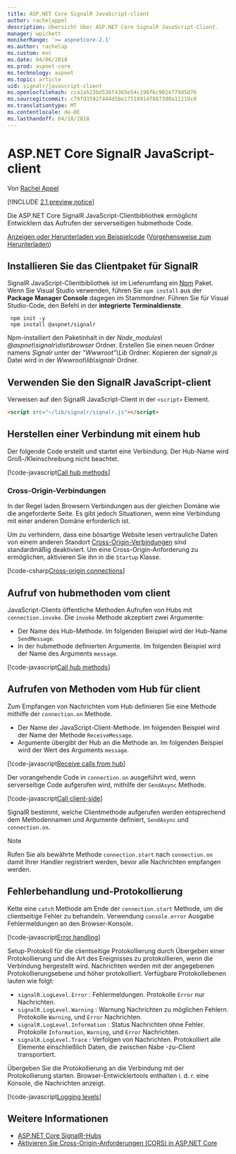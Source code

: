 ```yaml
---
title: ASP.NET Core SignalR JavaScript-client
author: rachelappel
description: Übersicht über ASP.NET Core SignalR JavaScript-Client.
manager: wpickett
monikerRange: '>= aspnetcore-2.1'
ms.author: rachelap
ms.custom: mvc
ms.date: 04/06/2018
ms.prod: aspnet-core
ms.technology: aspnet
ms.topic: article
uid: signalr/javascript-client
ms.openlocfilehash: cca1a523bd536f4365e54c196f6c9024779d5d76
ms.sourcegitcommit: c79fd3592f444d58e17518914f8873d0a11219c0
ms.translationtype: MT
ms.contentlocale: de-DE
ms.lasthandoff: 04/18/2018
---
```

# <a name="aspnet-core-signalr-javascript-client"></a>ASP.NET Core SignalR JavaScript-client

Von [Rachel Appel](http://twitter.com/rachelappel)

[!INCLUDE [2.1 preview notice](~/includes/2.1.md)]

Die ASP.NET Core SignalR JavaScript-Clientbibliothek ermöglicht Entwicklern das Aufrufen der serverseitigen hubmethode Code.

[Anzeigen oder Herunterladen von Beispielcode](https://github.com/aspnet/Docs/tree/live/aspnetcore/signalr/javascript-client/sample) ([Vorgehensweise zum Herunterladen](xref:tutorials/index#how-to-download-a-sample))

## <a name="install-the-signalr-client-package"></a>Installieren Sie das Clientpaket für SignalR

SignalR JavaScript-Clientbibliothek ist im Lieferumfang ein [Npm](https://www.npmjs.com/) Paket. Wenn Sie Visual Studio verwenden, führen Sie `npm install` aus der **Package Manager Console** dagegen im Stammordner. Führen Sie für Visual Studio-Code, den Befehl in der **integrierte Terminaldienste**.

  ```console
   npm init -y
   npm install @aspnet/signalr
  ```

Npm-installiert den Paketinhalt in der *Node_modules\\ @aspnet\signalr\dist\browser*  Ordner. Erstellen Sie einen neuen Ordner namens *Signalr* unter der *"Wwwroot"\\Lib* Ordner. Kopieren der *signalr.js* Datei wird in der *Wwwroot\lib\signalr* Ordner.

## <a name="use-the-signalr-javascript-client"></a>Verwenden Sie den SignalR JavaScript-client

Verweisen auf den SignalR JavaScript-Client in der `<script>` Element.

```html
<script src="~/lib/signalr/signalr.js"></script>
```

## <a name="connect-to-a-hub"></a>Herstellen einer Verbindung mit einem hub

Der folgende Code erstellt und startet eine Verbindung. Der Hub-Name wird Groß-/Kleinschreibung nicht beachtet.

[!code-javascript[Call hub methods](javascript-client/sample/wwwroot/js/chat.js?range=1-2,18)]

### <a name="cross-origin-connections"></a>Cross-Origin-Verbindungen

In der Regel laden Browsern Verbindungen aus der gleichen Domäne wie die angeforderte Seite. Es gibt jedoch Situationen, wenn eine Verbindung mit einer anderen Domäne erforderlich ist.

Um zu verhindern, dass eine bösartige Website lesen vertrauliche Daten von einem anderen Standort [Cross-Origin-Verbindungen](xref:security/cors) sind standardmäßig deaktiviert. Um eine Cross-Origin-Anforderung zu ermöglichen, aktivieren Sie ihn in die `Startup` Klasse.

[!code-csharp[Cross-origin connections](javascript-client/sample/Startup.cs?highlight=29-34,55)]

## <a name="call-hub-methods-from-client"></a>Aufruf von hubmethoden vom client

JavaScript-Clients öffentliche Methoden Aufrufen von Hubs mit `connection.invoke`. Die `invoke` Methode akzeptiert zwei Argumente:

* Der Name des Hub-Methode. Im folgenden Beispiel wird der Hub-Name `SendMessage`.
* In der hubmethode definierten Argumente. Im folgenden Beispiel wird der Name des Arguments `message`.

[!code-javascript[Call hub methods](javascript-client/sample/wwwroot/js/chat.js?range=14)]

## <a name="call-client-methods-from-hub"></a>Aufrufen von Methoden vom Hub für client

Zum Empfangen von Nachrichten vom Hub definieren Sie eine Methode mithilfe der `connection.on` Methode.

* Der Name der JavaScript-Client-Methode. Im folgenden Beispiel wird der Name der Methode `ReceiveMessage`.
* Argumente übergibt der Hub an die Methode an. Im folgenden Beispiel wird der Wert des Arguments `message`.

[!code-javascript[Receive calls from hub](javascript-client/sample/wwwroot/js/chat.js?range=4-9)]

Der vorangehende Code in `connection.on` ausgeführt wird, wenn serverseitige Code aufgerufen wird, mithilfe der `SendAsync` Methode.

[!code-javascript[Call client-side](javascript-client/sample/hubs/chathub.cs?range=8-11)]

SignalR bestimmt, welche Clientmethode aufgerufen werden entsprechend dem Methodennamen und Argumente definiert, `SendAsync` und `connection.on`.

> [!NOTE]
> Rufen Sie als bewährte Methode `connection.start` nach `connection.on` damit Ihrer Handler registriert werden, bevor alle Nachrichten empfangen werden.

## <a name="error-handling-and-logging"></a>Fehlerbehandlung und-Protokollierung

Kette eine `catch` Methode am Ende der `connection.start` Methode, um die clientseitige Fehler zu behandeln. Verwendung `console.error` Ausgabe Fehlermeldungen an den Browser-Konsole.

[!code-javascript[Error handling](javascript-client/sample/wwwroot/js/chat.js?range=18)]

Setup-Protokoll für die clientseitige Protokollierung durch Übergeben einer Protokollierung und die Art des Ereignisses zu protokollieren, wenn die Verbindung hergestellt wird. Nachrichten werden mit der angegebenen Protokollierungsebene und höher protokolliert. Verfügbare Protokollebenen lauten wie folgt:

* `signalR.LogLevel.Error` : Fehlermeldungen. Protokolle `Error` nur Nachrichten.
* `signalR.LogLevel.Warning` : Warnung Nachrichten zu möglichen Fehlern. Protokolle `Warning`, und `Error` Nachrichten.
* `signalR.LogLevel.Information` : Status Nachrichten ohne Fehler. Protokolle `Information`, `Warning`, und `Error` Nachrichten.
* `signalR.LogLevel.Trace` : Verfolgen von Nachrichten. Protokolliert alle Elemente einschließlich Daten, die zwischen Nabe -zu-Client transportiert.

Übergeben Sie die Protokollierung an die Verbindung mit der Protokollierung starten. Browser-Entwicklertools enthalten i. d. r. eine Konsole, die Nachrichten anzeigt.

[!code-javascript[Logging levels](javascript-client/sample/wwwroot/js/chat.js?range=1-2)]

## <a name="related-resources"></a>Weitere Informationen

* [ASP.NET Core SignalR-Hubs](xref:signalr/hubs)
* [Aktivieren Sie Cross-Origin-Anforderungen (CORS) in ASP.NET Core](xref:security/cors)